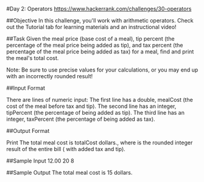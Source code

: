 #Day 2: Operators
https://www.hackerrank.com/challenges/30-operators

##Objective 
In this challenge, you'll work with arithmetic operators. Check out the Tutorial tab for learning materials and an instructional video!

##Task 
Given the meal price (base cost of a meal), tip percent (the percentage of the meal price being added as tip), and tax percent (the percentage of the meal price being added as tax) for a meal, find and print the meal's total cost.

Note: Be sure to use precise values for your calculations, or you may end up with an incorrectly rounded result!

##Input Format

There are  lines of numeric input: 
The first line has a double, mealCost (the cost of the meal before tax and tip). 
The second line has an integer, tipPercent (the percentage of  being added as tip). 
The third line has an integer, taxPercent (the percentage of  being added as tax).

##Output Format

Print The total meal cost is totalCost dollars., where  is the rounded integer result of the entire bill ( with added tax and tip).

##Sample Input
12.00
20
8

##Sample Output
The total meal cost is 15 dollars.